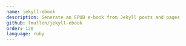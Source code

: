 ```yaml
---
name: jekyll-ebook
description: Generate an EPUB e-book from Jekyll posts and pages
github: lmullen/jekyll-ebook
order: 120
language: ruby
---
```

